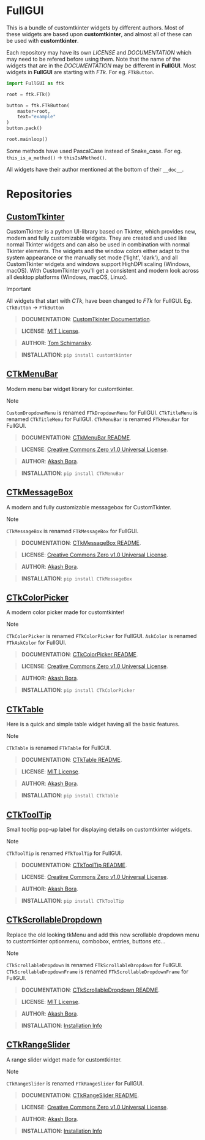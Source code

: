 # FullGUI
This is a bundle of customtkinter widgets by different authors. Most of these widgets are based upon **customtkinter**, and almost all of these can be used with **customtkinter**. 

Each repository may have its own *LICENSE* and *DOCUMENTATION* which may need to be refered before using them. Note that the name of the widgets that are in the *DOCUMENTATION* may be different in **FullGUI**. Most widgets in **FullGUI** are starting with *FTk*. For eg. `FTkButton`.

```python
import FullGUI as ftk

root = ftk.FTk()

button = ftk.FTkButton(
    master=root,
    text="example"
)
button.pack()

root.mainloop()
```

Some methods have used PascalCase instead of Snake_case. For eg. `this_is_a_method()` -> `thisIsAMethod()`.

All widgets have their author mentioned at the bottom of their `__doc__`.

# Repositories

## [CustomTkinter](https://github.com/TomSchimansky/CustomTkinter "CustomTkinter on GitHub")
CustomTkinter is a python UI-library based on Tkinter, which provides new, modern and fully customizable widgets. They are created and used like normal Tkinter widgets and can also be used in combination with normal Tkinter elements. The widgets and the window colors either adapt to the system appearance or the manually set mode ('light', 'dark'), and all CustomTkinter widgets and windows support HighDPI scaling (Windows, macOS). With CustomTkinter you'll get a consistent and modern look across all desktop platforms (Windows, macOS, Linux).

> [!IMPORTANT]
> All widgets that start with *CTk*, have been changed to *FTk* for FullGUI.
> Eg. `CTkButton` -> `FTkButton`

> **DOCUMENTATION**: [CustomTkinter Documentation](https://customtkinter.tomschimansky.com/documentation/ "Documentation for Customtkinter").

> **LICENSE**: [MIT License](https://github.com/TomSchimansky/CustomTkinter/blob/master/LICENSE "LICENSE on CustomTkinter").

> **AUTHOR**: [Tom Schimansky](https://github.com/TomSchimansky "Tom Schimansky on GitHub"). 

> **INSTALLATION**: `pip install customtkinter`


## [CTkMenuBar](https://github.com/Akascape/CTkMenuBar "CTkMenuBar on GitHub")
Modern menu bar widget library for customtkinter.

> [!NOTE]
> `CustomDropdownMenu` is renamed `FTkDropdownMenu` for FullGUI.
> `CTkTitleMenu` is renamed `CTkTitleMenu` for FullGUI.
> `CTkMenuBar` is renamed `FTkMenuBar` for FullGUI.

> **DOCUMENTATION**: [CTkMenuBar README](https://github.com/Akascape/CTkMenuBar/blob/main/README.md "README for CTkMenuBar").

> **LICENSE**: [Creative Commons Zero v1.0 Universal License](https://github.com/Akascape/CTkMenuBar/blob/main/LICENSE "LICENSE on CTkMenuBar").

> **AUTHOR**: [Akash Bora](https://github.com/Akascape "Akascape on GitHub").

> **INSTALLATION**: `pip install CTkMenuBar`


## [CTkMessageBox](https://github.com/Akascape/CTkMessageBox "CTkMessageBox on GitHub")
A modern and fully customizable messagebox for CustomTkinter.

> [!NOTE]
> `CTkMessageBox` is renamed `FTkMessageBox` for FullGUI.

> **DOCUMENTATION**: [CTkMessageBox README](https://github.com/Akascape/CTkMessagebox/blob/main/README.md "README for CTkMessageBox").

> **LICENSE**: [Creative Commons Zero v1.0 Universal License](https://github.com/Akascape/CTkMessagebox/blob/main/LICENSE "LICENSE on CTkMessageBox").

> **AUTHOR**: [Akash Bora](https://github.com/Akascape "Akascape on GitHub").

> **INSTALLATION**: `pip install CTkMessageBox`


## [CTkColorPicker](https://github.com/Akascape/CTkColorPicker "CTkColorPicker on GitHub")
A modern color picker made for customtkinter!

> [!NOTE]
> `CTkColorPicker` is renamed `FTkColorPicker` for FullGUI.
> `AskColor` is renamed `FTkAskColor` for FullGUI.

> **DOCUMENTATION**: [CTkColorPicker README](https://github.com/Akascape/CTkColorPicker/blob/main/README.md "README for CTkColorPicker").

> **LICENSE**: [Creative Commons Zero v1.0 Universal License](https://github.com/Akascape/CTkColorPicker/blob/main/LICENSE "LICENSE on CTkColorPicker").

> **AUTHOR**: [Akash Bora](https://github.com/Akascape "Akascape on GitHub").

> **INSTALLATION**: `pip install CTkColorPicker`


## [CTkTable](https://github.com/Akascape/CTkTable "CTkTable on GitHub")
Here is a quick and simple table widget having all the basic features.

> [!NOTE]
> `CTkTable` is renamed `FTkTable` for FullGUI.

> **DOCUMENTATION**: [CTkTable README](https://github.com/Akascape/CTkTable/blob/main/README.md "README for CTkTable").

> **LICENSE**: [MIT License](https://github.com/Akascape/CTkTable/blob/main/LICENSE "LICENSE on CTkTable").

> **AUTHOR**: [Akash Bora](https://github.com/Akascape "Akascape on GitHub").

> **INSTALLATION**: `pip install CTkTable`


## [CTkToolTip](https://github.com/Akascape/CTkToolTip "CTkToolTip on GitHub")
Small tooltip pop-up label for displaying details on customtkinter widgets.

> [!NOTE]
> `CTkToolTip` is renamed `FTkToolTip` for FullGUI.

> **DOCUMENTATION**: [CTkToolTip README](https://github.com/Akascape/CTkToolTip/blob/main/README.md "README for CTkToolTip").

> **LICENSE**: [Creative Commons Zero v1.0 Universal License](https://github.com/Akascape/CTkToolTip/blob/main/LICENSE "LICENSE on CTkToolTip").

> **AUTHOR**: [Akash Bora](https://github.com/Akascape "Akascape on GitHub").

> **INSTALLATION**: `pip install CTkToolTip`


## [CTkScrollableDropdown](https://github.com/Akascape/CTkScrollableDropdown "CTkScrollableDropdown on GitHub")
Replace the old looking tkMenu and add this new scrollable dropdown menu to customtkinter optionmenu, combobox, entries, buttons etc...

> [!NOTE]
> `CTkScrollableDropdown` is renamed `FTkScrollableDropdown` for FullGUI.
> `CTkScrollableDropdownFrame` is renamed `FTkScrollableDropdownFrame` for FullGUI.

> **DOCUMENTATION**: [CTkScrollableDropdown README](https://github.com/Akascape/CTkScrollableDropdown/blob/main/README.md "README for CTkScrollableDropdown").

> **LICENSE**: [MIT License](https://github.com/Akascape/CTkScrollableDropdown/blob/main/LICENSE "LICENSE on CTkScrollableDropdown").

> **AUTHOR**: [Akash Bora](https://github.com/Akascape "Akascape on GitHub").

> **INSTALLATION**: [Installation Info](https://github.com/Akascape/CTkScrollableDropdown?tab=readme-ov-file#installation "Installation Info on CTkScrollableDropdown")


## [CTkRangeSlider](https://github.com/Akascape/CTkRangeSlider "CTkRangeSlider on GitHub")
A range slider widget made for customtkinter.

> [!NOTE]
> `CTkRangeSlider` is renamed `FTkRangeSlider` for FullGUI.

> **DOCUMENTATION**: [CTkRangeSlider README](https://github.com/Akascape/CTkRangeSlider/blob/main/README.md "README for CTkRangeSlider").

> **LICENSE**: [Creative Commons Zero v1.0 Universal License](https://github.com/Akascape/CTkRangeSlider/blob/main/LICENSE "LICENSE on CTkRangeSlider").

> **AUTHOR**: [Akash Bora](https://github.com/Akascape "Akascape on GitHub").

> **INSTALLATION**: [Installation Info](https://github.com/Akascape/CTkRangeSlider?tab=readme-ov-file#installation "Installation Info on CTkRangeSlider")